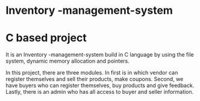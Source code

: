 # Inventory -management-system
 
# C based project
It is an Inventory -management-system build in C language by using the file system, dynamic memory allocation and pointers.

In this project, there are three modules. In first is in which vendor can register themselves and sell their products, make coupons. Second, we have buyers who can register themselves, buy products and give feedback. Lastly, there is an admin who has all access to buyer and seller information.
